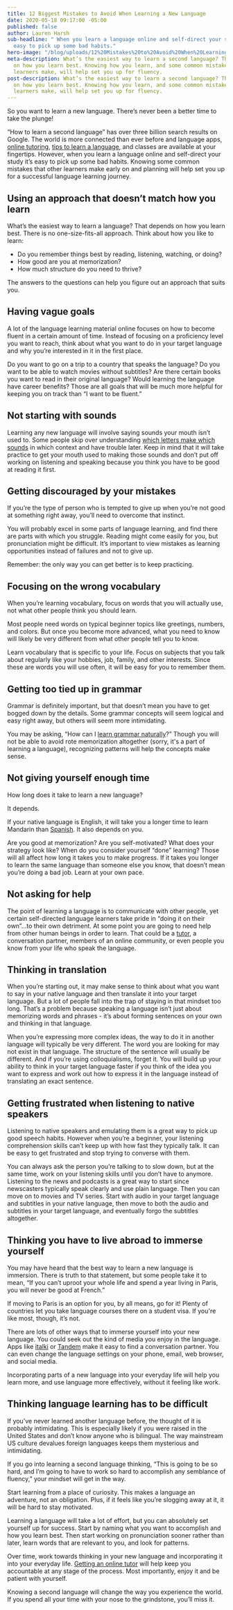 ```yaml
---
title: 12 Biggest Mistakes to Avoid When Learning a New Language
date: 2020-05-18 09:17:00 -05:00
published: false
author: Lauren Harsh
sub-headline: " When you learn a language online and self-direct your study, it’s
  easy to pick up some bad habits."
hero-image: "/blog/uploads/12%20Mistakes%20to%20Avoid%20When%20Learning%20a%20New%20Language.png"
meta-description: What’s the easiest way to learn a second language? That depends
  on how you learn best. Knowing how you learn, and some common mistakes that other
  learners make, will help set you up for fluency.
post-description: What’s the easiest way to learn a second language? That depends
  on how you learn best. Knowing how you learn, and some common mistakes that other
  learners make, will help set you up for fluency.
---
```


So you want to learn a new language. There’s never been a better time to take the plunge!

“How to learn a second language” has over three billion search results on Google. The world is more connected than ever before and language apps, [online tutoring](https://www.wyzant.com/blog/online-learning-tool-video/), [tips to learn a language](https://www.wyzant.com/blog/how-to-learn-french/), and classes are available at your fingertips. However, when you learn a language online and self-direct your study it’s easy to pick up some bad habits. Knowing some common mistakes that other learners make early on and planning will help set you up for a successful language learning journey. 

## Using an approach that doesn’t match how you learn 

What’s the easiest way to learn a language? That depends on how you learn best. There is no one-size-fits-all approach. Think about how you like to learn:
* Do you remember things best by reading, listening, watching, or doing?
* How good are you at memorization?
* How much structure do you need to thrive? 

The answers to the questions can help you figure out an approach that suits you. 

## Having vague goals

A lot of the language learning material online focuses on how to become fluent in a certain amount of time. Instead of focusing on a proficiency level you want to reach, think about what you want to do in your target language and why you’re interested in it in the first place.

Do you want to go on a trip to a country that speaks the language? Do you want to be able to watch movies without subtitles? Are there certain books you want to read in their original language? Would learning the language have career benefits? Those are all goals that will be much more helpful for keeping you on track than “I want to be fluent.” 

## Not starting with sounds

Learning any new language will involve saying sounds your mouth isn’t used to. Some people skip over understanding [which letters make which sounds](https://www.wyzant.com/blog/french-pronunciation/) in which context and have trouble later. Keep in mind that it will take practice to get your mouth used to making those sounds and don’t put off working on listening and speaking because you think you have to be good at reading it first. 

## Getting discouraged by your mistakes

If you’re the type of person who is tempted to give up when you’re not good at something right away, you’ll need to overcome that instinct.

You will probably excel in some parts of language learning, and find there are parts with which you struggle. Reading might come easily for you, but pronunciation might be difficult. It’s important to view mistakes as learning opportunities instead of failures and not to give up.

Remember: the only way you can get better is to keep practicing. 

## Focusing on the wrong vocabulary

When you’re learning vocabulary, focus on words that you will actually use, not what other people think you should learn.

Most people need words on typical beginner topics like greetings, numbers, and colors. But once you become more advanced, what you need to know will likely be very different from what other people tell you to know.

Learn vocabulary that is specific to your life. Focus on subjects that you talk about regularly like your hobbies, job, family, and other interests. Since these are words you will use often, it will be easy for you to remember them. 

## Getting too tied up in grammar

Grammar is definitely important, but that doesn’t mean you have to get bogged down by the details. Some grammar concepts will seem logical and easy right away, but others will seem more intimidating.

You may be asking, “How can I [learn grammar naturally](https://www.wyzant.com/blog/french-grammar-basics/)?” Though you will not be able to avoid rote memorization altogether (sorry, it's a part of learning a language), recognizing patterns will help the concepts make sense. 

## Not giving yourself enough time

How long does it take to learn a new language?

It depends.

If your native language is English, it will take you a longer time to learn Mandarin than [Spanish](https://www.wyzant.com/blog/online-spanish-lessons/). It also depends on you. 

Are you good at memorization? Are you self-motivated? What does your strategy look like? When do you consider yourself “done” learning? Those will all affect how long it takes you to make progress. If it takes you longer to learn the same language than someone else you know, that doesn’t mean you’re doing a bad job. Learn at your own pace. 

## Not asking for help

The point of learning a language is to communicate with other people, yet certain self-directed language learners take pride in “doing it on their own”...to their own detriment. At some point you are going to need help from other human beings in order to learn. That could be a [tutor](https://www.wyzant.com/French_tutors.aspx), a conversation partner, members of an online community, or even people you know from your life who speak the language. 

## Thinking in translation 

When you’re starting out, it may make sense to think about what you want to say in your native language and then translate it into your target language. But a lot of people fall into the trap of staying in that mindset too long. That’s a problem because speaking a language isn’t just about memorizing words and phrases - it’s about forming sentences on your own and thinking in that language.

When you’re expressing more complex ideas, the way to do it in another language will typically be very different. The word you are looking for may not exist in that language. The structure of the sentence will usually be different. And if you’re using colloquialisms, forget it. You will build up your ability to think in your target language faster if you think of the idea you want to express and work out how to express it in the language instead of translating an exact sentence.  

## Getting frustrated when listening to native speakers

Listening to native speakers and emulating them is a great way to pick up good speech habits. However when you’re a beginner, your listening comprehension skills can’t keep up with how fast they typically talk. It can be easy to get frustrated and stop trying to converse with them.

You can always ask the person you’re talking to to slow down, but at the same time, work on your listening skills until you don’t have to anymore. Listening to the news and podcasts is a great way to start since newscasters typically speak clearly and use plain language. Then you can move on to movies and TV series. Start with audio in your target language and subtitles in your native language, then move to both the audio and subtitles in your target language, and eventually forgo the subtitles altogether. 

## Thinking you have to live abroad to immerse yourself

You may have heard that the best way to learn a new language is immersion. There is truth to that statement, but some people take it to mean, “If you can’t uproot your whole life and spend a year living in Paris, you will never be good at French.”

If moving to Paris is an option for you, by all means, go for it! Plenty of countries let you take language courses there on a student visa. If you're like most, though, it’s not. 

There are lots of other ways that to immerse yourself into your new language. You could seek out the kind of media you enjoy in the language. Apps like [italki](https://www.italki.com/) or [Tandem](https://www.tandem.net/) make it easy to find a conversation partner. You can even change the language settings on your phone, email, web browser, and social media.

Incorporating parts of a new language into your everyday life will help you learn more, and use language more effectively, without it feeling like work. 

## Thinking language learning has to be difficult

If you’ve never learned another language before, the thought of it is probably intimidating. This is especially likely if you were raised in the United States and don’t know anyone who is bilingual. The way mainstream US culture devalues foreign languages keeps them mysterious and intimidating.

If you go into learning a second language thinking, “This is going to be so hard, and I’m going to have to work so hard to accomplish any semblance of fluency,” your mindset will get in the way.

Start learning from a place of curiosity. This makes a language an adventure, not an obligation. Plus, if it feels like you’re slogging away at it, it will be hard to stay motivated. 

Learning a language will take a lot of effort, but you can absolutely set yourself up for success. Start by naming what you want to accomplish and how you learn best. Then start working on pronunciation sooner rather than later, learn words that are relevant to you, and look for patterns.

Over time, work towards thinking in your new language and incorporating it into your everyday life. [Getting an online tutor](https://www.wyzant.com/Spanish_tutors.aspx) will help keep you accountable at any stage of the process. Most importantly, enjoy it and be patient with yourself.

Knowing a second language will change the way you experience the world. If you spend all your time with your nose to the grindstone, you’ll miss it.

